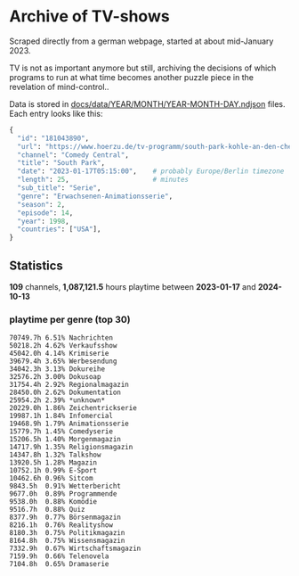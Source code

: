 # Archive of TV-shows

Scraped directly from a german webpage, started at about mid-January 2023.

TV is not as important anymore but still, archiving the decisions of which programs to run at what time
becomes another puzzle piece in the revelation of mind-control.. 

Data is stored in [docs/data/YEAR/MONTH/YEAR-MONTH-DAY.ndjson](docs/data/) files. 
Each entry looks like this:

```python
{
  "id": "181043890", 
  "url": "https://www.hoerzu.de/tv-programm/south-park-kohle-an-den-chefkoch/bid_181043890/", 
  "channel": "Comedy Central", 
  "title": "South Park", 
  "date": "2023-01-17T05:15:00",    # probably Europe/Berlin timezone 
  "length": 25,                     # minutes 
  "sub_title": "Serie", 
  "genre": "Erwachsenen-Animationsserie", 
  "season": 2, 
  "episode": 14, 
  "year": 1998, 
  "countries": ["USA"],
}
```

## Statistics

**109** channels, **1,087,121.5** hours playtime between **2023-01-17** and **2024-10-13**


### playtime per genre (top 30)

    70749.7h 6.51% Nachrichten
    50218.2h 4.62% Verkaufsshow
    45042.0h 4.14% Krimiserie
    39679.4h 3.65% Werbesendung
    34042.3h 3.13% Dokureihe
    32576.2h 3.00% Dokusoap
    31754.4h 2.92% Regionalmagazin
    28450.0h 2.62% Dokumentation
    25954.2h 2.39% *unknown*
    20229.0h 1.86% Zeichentrickserie
    19987.1h 1.84% Infomercial
    19468.9h 1.79% Animationsserie
    15779.7h 1.45% Comedyserie
    15206.5h 1.40% Morgenmagazin
    14717.9h 1.35% Religionsmagazin
    14347.8h 1.32% Talkshow
    13920.5h 1.28% Magazin
    10752.1h 0.99% E-Sport
    10462.6h 0.96% Sitcom
    9843.5h  0.91% Wetterbericht
    9677.0h  0.89% Programmende
    9538.0h  0.88% Komödie
    9516.7h  0.88% Quiz
    8377.9h  0.77% Börsenmagazin
    8216.1h  0.76% Realityshow
    8180.3h  0.75% Politikmagazin
    8164.8h  0.75% Wissensmagazin
    7332.9h  0.67% Wirtschaftsmagazin
    7159.9h  0.66% Telenovela
    7104.8h  0.65% Dramaserie
